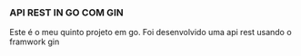 ### API REST IN GO COM GIN

Este é o meu quinto projeto em go.
Foi desenvolvido uma api rest usando o framwork gin